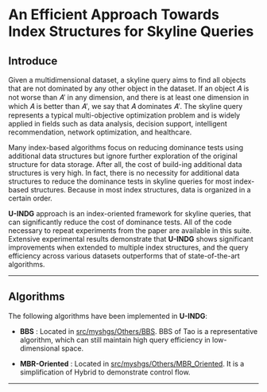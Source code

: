 # An Efficient Approach Towards Index Structures for Skyline Queries

## Introduce
    
  Given a multidimensional dataset, a skyline query aims to find all objects that are not dominated by any other object 
  in the dataset. If an object 𝐴 is not worse than 𝐴′ in any dimension, and there is at least one dimension in which 𝐴 
  is better than 𝐴′, we say that 𝐴 dominates 𝐴′. The skyline query represents a typical multi-objective optimization problem 
  and is widely applied in fields such as data analysis, decision support, intelligent recommendation, network optimization, 
  and healthcare.

  Many index-based algorithms focus on reducing dominance tests using additional data structures but ignore further 
  exploration of the original structure for data storage. After all, the cost of build-ing additional data structures is very
  high. In fact, there is no necessity for additional data structures to reduce the dominance tests in skyline queries for 
  most index-based structures. Because in most index structures, data is organized in a certain order. 

  **U-INDG** approach is an index-oriented framework for skyline queries, that can significantly reduce the cost of dominance 
  tests. All of the code necessary to repeat experiments from the paper are available in this suite. Extensive experimental 
  results demonstrate that **U-INDG** shows significant improvements when extended to multiple index structures, and the 
  query efficiency across various datasets outperforms that of state-of-the-art algorithms.

------------------------------------
## Algorithms

The following algorithms have been implemented in **U-INDG**:

* **BBS** : Located in [src/myshgs/Others/BBS](src/myshgs/Others/BBS).
  BBS of Tao is a representative algorithm, which can still maintain high query efficiency in low-dimensional space.

* **MBR-Oriented** : Located in [src/myshgs/Others/MBR_Oriented](src/myshgs/Others/MBR_Oriented).
  It is a simplification of Hybrid to demonstrate control flow.

[//]: # (* **PSkyline** [3]: Located in [src/pskyline]&#40;src/pskyline&#41;.)

[//]: # (  It was the previous state-of-the-art multi-core algorithm, based)

[//]: # (  on a divide-and-conquer paradigm.)

[//]: # ()
[//]: # (* **BSkyTree** [4]: Located in [src/bskytree]&#40;src/bskytree&#41;.)

[//]: # (  It is the state-of-the-art sequential algorithm, based on a)

[//]: # (  quad-tree partitioning of the data and memoisation of point-to-point)

[//]: # (  relationships.)

[//]: # (All four algorithms are implementations of the common interface defined in)

[//]: # ([common/skyline_i.h]&#40;common/skyline_i.h&#41; and use common dominance tests from  )

[//]: # ([common/common.h]&#40;common/common.h&#41; and [common/dt_avx.h]&#40;common/dt_avx.h&#41;)

[//]: # (&#40;the latter when vectorisation is enabled&#41;.)

------------------------------------